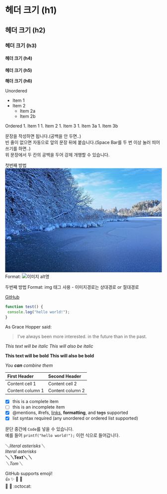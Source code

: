# 헤더 크기 \(h1\)

## 헤더 크기 \(h2\)

### 헤더 크기 \(h3\)

#### 헤더 크기 \(h4\)

**헤더 크기 \(h5\)**

**해더 크기 \(h6\)**

Unordered

* Item 1 
* Item 2 
  * Item 2a 
  * Item 2b 

Ordered 1. Item 1 1. Item 2 1. Item 3 1. Item 3a 1. Item 3b

문장을 작성하면 됩니다.\(공백을 안 두면..\)  
빈 줄이 없으면 자동으로 앞의 문장 뒤에 붙습니다.\(Space Bar를 두 번 이상 눌러 띄어쓰기를 하면..\)  
위 문장에서 두 칸의 공백을 두어 강제 개행할 수 있습니다.

첫번째 방법 ![Github logo](.gitbook/assets/water2.jpg) Format: ![&#xC774;&#xBBF8;&#xC9C0; alt&#xBA85;](https://github.com/ParkBeom4856/test/tree/226858e621057ca8bb5292ca332afb3a99e1a567/url%20링크)

두번째 방법  Format: img 태그 사용 - 이미지경로는 상대경로 or 절대경로

[GitHub](http://github.com)

```javascript
function test() { 
 console.log("hello world!"); 
}
```

As Grace Hopper said:

> I’ve always been more interested. in the future than in the past.

_This text will be italic_ _This will also be italic_

**This text will be bold** **This will also be bold**

_You **can** combine them_

| First Header | Second Header |
| :--- | :--- |
| Content cell 1 | Content cell 2 |
| Content column 1 | Content column 2 |

* [x] this is a complete item 
* [ ] this is an incomplete item 
* [x] @mentions, \#refs, [links](./), **formatting**, and ~~tags~~ supported 
* [x] list syntax required \(any unordered or ordered list supported\)

문단 중간에 `Code`를 넣을 수 있습니다.  
예를 들어 `printf("hello world!");` 이런 식으로 들어갑니다.

＼_literal asterisks＼_  
_literal asterisks_  
**＼**_**＼**_**Text＼**_**＼**_  
_＼Tom＼_

GitHub supports emoji!  
:+1: :sparkles: :camel: :tada:  
:rocket: :metal: :octocat:

